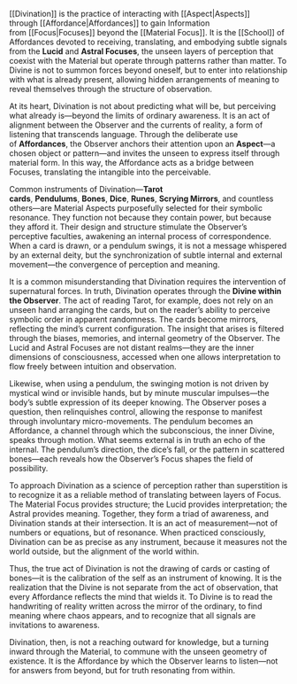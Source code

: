 [[Divination]] is the practice of interacting with [[Aspect|Aspects]] through [[Affordance|Affordances]] to gain Information from [[Focus|Focuses]] beyond the [[Material Focus]]. It is the [[School]] of Affordances devoted to receiving, translating, and embodying subtle signals from the **Lucid** and **Astral Focuses**, the unseen layers of perception that coexist with the Material but operate through patterns rather than matter. To Divine is not to summon forces beyond oneself, but to enter into relationship with what is already present, allowing hidden arrangements of meaning to reveal themselves through the structure of observation.

At its heart, Divination is not about predicting what will be, but perceiving what already is—beyond the limits of ordinary awareness. It is an act of alignment between the Observer and the currents of reality, a form of listening that transcends language. Through the deliberate use of **Affordances**, the Observer anchors their attention upon an **Aspect**—a chosen object or pattern—and invites the unseen to express itself through material form. In this way, the Affordance acts as a bridge between Focuses, translating the intangible into the perceivable.

Common instruments of Divination—**Tarot cards**, **Pendulums**, **Bones**, **Dice**, **Runes**, **Scrying Mirrors**, and countless others—are Material Aspects purposefully selected for their symbolic resonance. They function not because they contain power, but because they afford it. Their design and structure stimulate the Observer’s perceptive faculties, awakening an internal process of correspondence. When a card is drawn, or a pendulum swings, it is not a message whispered by an external deity, but the synchronization of subtle internal and external movement—the convergence of perception and meaning.

It is a common misunderstanding that Divination requires the intervention of supernatural forces. In truth, Divination operates through the **Divine within the Observer**. The act of reading Tarot, for example, does not rely on an unseen hand arranging the cards, but on the reader’s ability to perceive symbolic order in apparent randomness. The cards become mirrors, reflecting the mind’s current configuration. The insight that arises is filtered through the biases, memories, and internal geometry of the Observer. The Lucid and Astral Focuses are not distant realms—they are the inner dimensions of consciousness, accessed when one allows interpretation to flow freely between intuition and observation.

Likewise, when using a pendulum, the swinging motion is not driven by mystical wind or invisible hands, but by minute muscular impulses—the body’s subtle expression of its deeper knowing. The Observer poses a question, then relinquishes control, allowing the response to manifest through involuntary micro-movements. The pendulum becomes an Affordance, a channel through which the subconscious, the inner Divine, speaks through motion. What seems external is in truth an echo of the internal. The pendulum’s direction, the dice’s fall, or the pattern in scattered bones—each reveals how the Observer’s Focus shapes the field of possibility.

To approach Divination as a science of perception rather than superstition is to recognize it as a reliable method of translating between layers of Focus. The Material Focus provides structure; the Lucid provides interpretation; the Astral provides meaning. Together, they form a triad of awareness, and Divination stands at their intersection. It is an act of measurement—not of numbers or equations, but of resonance. When practiced consciously, Divination can be as precise as any instrument, because it measures not the world outside, but the alignment of the world within.

Thus, the true act of Divination is not the drawing of cards or casting of bones—it is the calibration of the self as an instrument of knowing. It is the realization that the Divine is not separate from the act of observation, that every Affordance reflects the mind that wields it. To Divine is to read the handwriting of reality written across the mirror of the ordinary, to find meaning where chaos appears, and to recognize that all signals are invitations to awareness.

Divination, then, is not a reaching outward for knowledge, but a turning inward through the Material, to commune with the unseen geometry of existence. It is the Affordance by which the Observer learns to listen—not for answers from beyond, but for truth resonating from within.